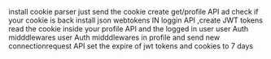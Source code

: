 install cookie parser
just send the cookie
create get/profile API ad check if your cookie is back
install json webtokens
IN loggin API ,create JWT tokens
read the cookie inside your profile API and the logged in user
user Auth midddlewares
user Auth midddlewares in profile and send new connectionrequest API
set the expire of jwt tokens and cookies to 7 days
